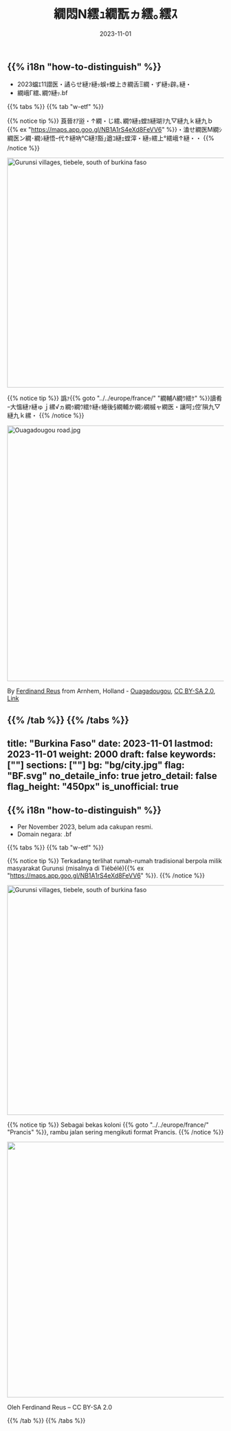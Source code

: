 ﻿---
title: "繝悶Ν繧ｭ繝翫ヵ繧｡繧ｽ"
date: 2023-11-01
lastmod: 2023-11-01
weight: 2000
draft: false
keywords: [""]
sections: [""]
bg: "bg/city.jpg"
flag: "BF.svg"
no_detaile_info: true
jetro_detail: false
flag_height: "450px"
is_unofficial: true
---

<div class="main-desciption country-description">
    <h2 class="section-title">{{% i18n "how-to-distinguish" %}}</h2>
    <ul class="rule-list">
        <li>2023蟷ｴ11譛医・譎らせ縺ｧ縺ｯ蜈ｬ蠑上き繝舌Ξ繝・ず縺ｯ辟｡縺・</li>
        <li>繝峨Γ繧､繝ｳ縺ｯ.bf</li>
    </ul>
</div>

{{% tabs %}}
{{% tab "w-etf" %}}

{{% notice tip %}}
莨晉ｵｱ逧・↑繝・じ繧､繝ｳ縺ｮ螳ｶ縺瑚ｦ九▽縺九ｋ縺九ｂ{{% ex "https://maps.app.goo.gl/NB1A1rS4eXd8FeVV6" %}}・溘せ繝医Μ繝ｼ繝医ン繝･繝ｼ縺悟ｰ代↑縺吶℃縺ｦ豁｣遒ｺ縺ｪ螳滓・縺ｯ繧上°繧峨↑縺・・
{{% /notice %}}

<div class="googlemap-if no-margin">
<a data-flickr-embed="true" href="https://www.flickr.com/photos/ronnyreportage/7983891777/in/photolist-davwSv-jerDRK-Q3aXkH-hFagPw-mqAyAc-6Mm115-4sU34Q-mqA8dZ-8X2UAV-2qprMXn-ecq8mF-hccZvG-4W4bc8-2piF6s2-davxuP-davwZK-davxmK-dnoYTn-dBNXHs-2oD1Lgo-davy2e-2oCVNZS-davzAC-davxES-davwue-davyjD-dAGmEB-8q8dGk-2hnP4Me-g5Fwnf-dBJdtg-7WZNrY-davAaq-davy6E-8X5VKy-8X2KLk-davxvs-21KS92f-davxJM-hieSpM-77Rqgq-dnJtM5-kWx6yT-nkHpA-8q8efT-byfJNG-7JiEpo-dBJdo2-dBNXMs-77gkCc" title="Gurunsi villages, tiebele, south of burkina faso"><img src="https://live.staticflickr.com/8444/7983891777_261ec5d998_c.jpg" width="800" height="533" alt="Gurunsi villages, tiebele, south of burkina faso"/></a><script async src="//embedr.flickr.com/assets/client-code.js" charset="utf-8"></script>
</div>

{{% notice tip %}}
譌ｧ{{% goto "../../europe/france/" "繝輔Λ繝ｳ繧ｹ" %}}讀肴ｰ大慍縺ｧ縺ゅｊ縲√ヵ繝ｩ繝ｳ繧ｹ縺ｨ蜷後§繝輔か繝ｼ繝槭ャ繝医・讓呵ｭ倥′隕九▽縺九ｋ縲・
{{% /notice %}}

<div class="googlemap-if no-margin">
<p><a href="https://commons.wikimedia.org/wiki/File:Ouagadougou_road.jpg#/media/File:Ouagadougou_road.jpg"><img src="https://upload.wikimedia.org/wikipedia/commons/5/50/Ouagadougou_road.jpg" alt="Ouagadougou road.jpg" height="593" width="1280"></a></p><p>By <a rel="nofollow" class="external text" href="https://www.flickr.com/people/72092071@N00">Ferdinand Reus</a> from Arnhem, Holland - <a rel="nofollow" class="external text" href="https://www.flickr.com/photos/72092071@N00/1342009289/">Ouagadougou</a>, <a href="https://creativecommons.org/licenses/by-sa/2.0" title="Creative Commons Attribution-Share Alike 2.0">CC BY-SA 2.0</a>, <a href="https://commons.wikimedia.org/w/index.php?curid=3665294">Link</a></p>
</div>

{{% /tab %}}
{{% /tabs %}}
---
title: "Burkina Faso"
date: 2023-11-01
lastmod: 2023-11-01
weight: 2000
draft: false
keywords: [""]
sections: [""]
bg: "bg/city.jpg"
flag: "BF.svg"
no_detaile_info: true
jetro_detail: false
flag_height: "450px"
is_unofficial: true
---

<div class="main-desciption country-description">
    <h2 class="section-title">{{% i18n "how-to-distinguish" %}}</h2>
    <ul class="rule-list">
        <li>Per November 2023, belum ada cakupan resmi.</li>
        <li>Domain negara: .bf</li>
    </ul>
</div>

{{% tabs %}}
{{% tab "w-etf" %}}

{{% notice tip %}}
Terkadang terlihat rumah-rumah tradisional berpola milik masyarakat Gurunsi (misalnya di Tiébélé){{% ex "https://maps.app.goo.gl/NB1A1rS4eXd8FeVV6" %}}.
{{% /notice %}}

<div class="googlemap-if no-margin">
<a data-flickr-embed="true" href="https://www.flickr.com/photos/ronnyreportage/7983891777/in/photolist-davwSv-jerDRK-Q3aXkH-hFagPw-mqAyAc-6Mm115-4sU34Q-mqA8dZ-8X2UAV-2qprMXn-ecq8mF-hccZvG-4W4bc8-2piF6s2-davxuP-davwZK-davxmK-dnoYTn-dBNXHs-2oD1Lgo-davy2e-2oCVNZS-davzAC-davxES-davwue-davyjD-dAGmEB-8q8dGk-2hnP4Me-g5Fwnf-dBJdtg-7WZNrY-davAaq-davy6E-8X5VKy-8X2KLk-davxvs-21KS92f-davxJM-hieSpM-77Rqgq-dnJtM5-kWx6yT-nkHpA-8q8efT-byfJNG-7JiEpo-dBJdo2-dBNXMs-77gkCc" title="Gurunsi villages, tiebele, south of burkina faso"><img src="https://live.staticflickr.com/8444/7983891777_261ec5d998_c.jpg" width="800" height="533" alt="Gurunsi villages, tiebele, south of burkina faso"/></a><script async src="//embedr.flickr.com/assets/client-code.js" charset="utf-8"></script>
</div>

{{% notice tip %}}
Sebagai bekas koloni {{% goto "../../europe/france/" "Prancis" %}}, rambu jalan sering mengikuti format Prancis.
{{% /notice %}}

<div class="googlemap-if no-margin">
<p><a href="https://commons.wikimedia.org/wiki/File:Ouagadougou_road.jpg#/media/File:Ouagadougou_road.jpg"><img src="https://upload.wikimedia.org/wikipedia/commons/5/50/Ouagadougou_road.jpg" height="593" width="1280"></a></p>
<p>Oleh Ferdinand Reus – CC BY-SA 2.0</p>
</div>

{{% /tab %}}
{{% /tabs %}}
